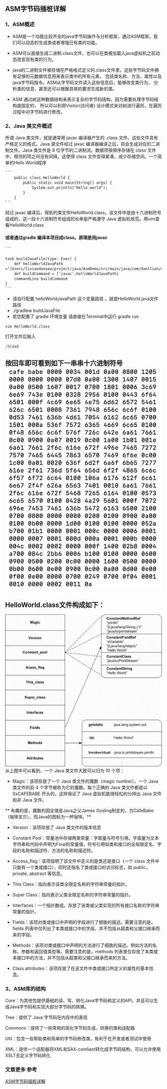 ## ASM字节码插桩详解


### **1、ASM概述**

   * ASM是一个功能比较齐全的java字节码操作与分析框架，通过ASM框架，我们可以动态的生成类或者增强已有类的功能。

   * ASM可以直接生成二进制.class文件，也可以在类被加载入java虚拟机之前动态改变现有类的行为。

   * java的二进制文件被存储在严格格式定义的.class文件里，这些字节码文件拥有足够的元数据信息用来表示类中的所有元素，
      包括类名称、方法、属性以及java字节码指令。ASM从字节码文件读入这些信息后，能够改变类行为、
     分析类的信息，甚至还可以根据具体的要求生成新的类。

   * ASM 通过树这种数据结构来表示复杂的字节码结构，因为需要处理字节码结构是固定的，
     所以可以利用Visitor(访问者) 设计模式来对树进行遍历，在遍历过程中对字节码进行修改。

### **2、Java 类文件概述**

所谓 Java 类文件，就是通常用 javac 编译器产生的 .class 文件。这些文件具有严格定义的格式。Java 源文件经过 javac 编译器编译之后，将会生成对应的二进制文件。Java 类文件是 8 位字节的二进制流。数据项按顺序存储在 class 文件中，相邻的项之间没有间隔，这使得 class 文件变得紧凑，减少存储空间。一个简单的Hello World程序

    ```
        public class HelloWorld {
            public static void main(String[] args) {
                System.out.println("Hello world");
            }
        }
    ```
经过 javac 编译后，得到的类文件HelloWorld.class，该文件中是由十六进制符号组成的，这一段十六进制符号组成的长串是严格遵守 Java 虚拟机规范。用vim查看HelloWorld.class



####  或者通过gradle 编译本项目成class。原理是用javac

    ```

    task buildJavaFile(type: Exec) {
        def helloWorldJavaPath ="/Users/lixiaodaoaaa/project/java/AsmDemo/src/main/java/com/daollion/study/HelloWorld.java"
        def buildCommand = ['javac',helloWorldJavaPath]
        commandLine buildCommand
    }
    ```
 *  请自行配置 helloWorldJavaPath 这个变量路径 。就是HelloWorld.java文件路径
 *   ./gradlew buildJavaFile
 *   若您配置了 gradle 环境变量 请直接在Terminal中运行 gradle run


```shell
vim HelloWorld.class
```

打开文件后输入
```shell
:%!xxd
```
按回车即可看到如下一串串十六进制符号
![](https://raw.githubusercontent.com/lixiaodaoaaa/publicSharePic/master/20191219144313.png)
---
HelloWorld.class文件构成如下：
---
![](https://raw.githubusercontent.com/lixiaodaoaaa/publicSharePic/master/20191219144356.png)
从上图中可以看到，一个 Java 类文件大致可以归为 10 个项：

* Magic：该项存放了一个 Java 类文件的魔数（magic number），一个 Java 类文件的前 4 个字节被称为它的魔数。每个正确的 Java 类文件都是以 0xCAFEBABE 开头的，这样保证了 Java 虚拟机能很轻松的分辨出 Java 文件和非 Java 文件。

** 有趣的是，魔数的固定值是Java之父James Gosling制定的，为CafeBabe（咖啡宝贝），而Java的图标为一杯咖啡。**

* Version：该项存放了 Java 类文件的版本信息

* Constant Pool：常量池中存储两类常量：字面量与符号引用。字面量为文本字符串和代码中声明为Final的常量值，符号引用如类和接口的全局限定名、字段的名称和描述符、方法的名称和描述符。

* Access_flag：该项指明了该文件中定义的是类还是接口（一个 class 文件中只能有一个类或接口），同时还指名了类或接口的访问标志，如 public，private, abstract 等信息。

* This Class：指向表示该类全限定名称的字符串常量的指针。

* Super Class：指向表示父类全限定名称的字符串常量的指针。

* Interfaces：一个指针数组，存放了该类或父类实现的所有接口名称的字符串常量的指针。

* Fields：该项对类或接口中声明的字段进行了细致的描述。需要注意的是，fields 列表中仅列出了本类或接口中的字段，并不包括从超类和父接口继承而来的字段。

* Methods：该项对类或接口中声明的方法进行了细致的描述。例如方法的名称、参数和返回值类型等。需要注意的是，methods 列表里仅存放了本类或本接口中的方法，并不包括从超类和父接口继承而来的方法。

* Class attributes：该项存放了在该文件中类或接口所定义的属性的基本信息。

### **3、ASM库的结构**

Core：为其他包提供基础的读、写、转化Java字节码和定义的API，并且可以生成Java字节码和实现大部分字节码的转换。

Tree：提供了 Java 字节码在内存中的表现

Commons：提供了一些常用的简化字节码生成、转换的类和适配器

Util：包含一些帮助类和简单的字节码修改类，有利于在开发或者测试中使用

XML：提供一个适配器将XML和SAX-comliant转化成字节码结构，可以允许使用XSLT去定义字节码转化


### 文章更多 参考

[ASM字节码插桩详解](https://www.jianshu.com/p/abba54baf617?utm_source=desktop&utm_medium=timeline)




